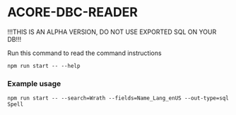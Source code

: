 # ACORE-DBC-READER

!!!THIS IS AN ALPHA VERSION, DO NOT USE EXPORTED SQL ON YOUR DB!!!

Run this command to read the command instructions

`npm run start -- --help`

### Example usage

`npm run start -- --search=Wrath --fields=Name_Lang_enUS --out-type=sql Spell`
